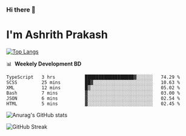### Hi there 👋
# I'm Ashrith Prakash

[![Top Langs](https://github-readme-stats.vercel.app/api/top-langs/?username=xxcheckmatexx&count_private=true&include_all_commits=true&show_icons=true&line_height=20&title_color=FFFFFF&icon_color=FFFFFF&text_color=FFFFFF&bg_color=0D1117&langs_count=8)](https://github.com/anuraghazra/github-readme-stats)

📊 &nbsp;**Weekely Development BD**

<!--START_SECTION:waka-->

```text
TypeScript   3 hrs           ██████████████████▓░░░░░░   74.29 %
SCSS         25 mins         ██▓░░░░░░░░░░░░░░░░░░░░░░   10.63 %
XML          12 mins         █▒░░░░░░░░░░░░░░░░░░░░░░░   05.02 %
Bash         7 mins          ▓░░░░░░░░░░░░░░░░░░░░░░░░   03.00 %
JSON         6 mins          ▓░░░░░░░░░░░░░░░░░░░░░░░░   02.54 %
HTML         5 mins          ▓░░░░░░░░░░░░░░░░░░░░░░░░   02.45 %
```

<!--END_SECTION:waka-->

![Anurag's GitHub stats](https://github-readme-stats.vercel.app/api?username=xxcheckmatexx&count_private=true&show_icons=true&theme=merko)  

![GitHub Streak](http://github-readme-streak-stats.herokuapp.com?user=xxcheckmatexx&theme=merko&hide_border=true&date_format=M%20j%5B%2C%20Y%5D&fire=DD0E0B)
<br/>
